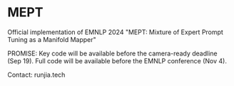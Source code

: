# MEPT
Official implementation of EMNLP 2024 "MEPT: Mixture of Expert Prompt Tuning as a Manifold Mapper"

PROMISE: Key code will be available before the camera-ready deadline (Sep 19). Full code will be available before the EMNLP conference (Nov 4).

Contact: runjia.tech
